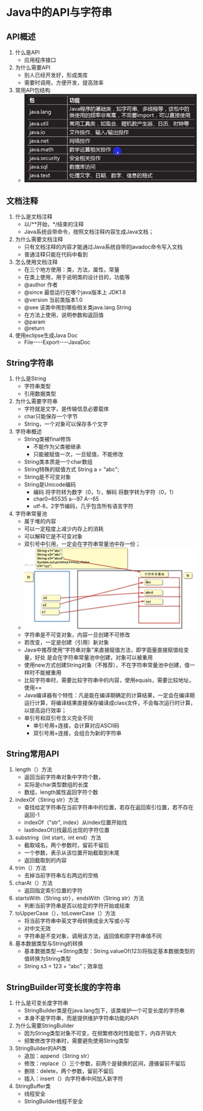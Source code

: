 # Java中的API与字符串
## API概述
1. 什么是API
   * 应用程序接口
2. 为什么需要API
   * 别人已经开发好，形成类库
   * 需要时调用，方便开发，提高效率
3. 常用API包结构
   * ![常用API包结构](https://github.com/zhaohui-nanjing/Java-SE/blob/main/API_And_String/%E5%B8%B8%E7%94%A8API%E5%8C%85%E7%BB%93%E6%9E%84.png)
## 文档注释
1. 什么是文档注释
	* 以/**开始，*/结束的注释
	* Java系统自带命令，按照文档注释内容生成Java文档；
2. 为什么需要文档注释
	* 只有文档注释的内容才能通过Java系统自带的javadoc命令写入文档
	* 普通注释只能在代码中看到
3. 怎么使用文档注释
	* 在三个地方使用：类，方法，属性，常量
	* 在类上使用，用于说明类的设计目的，功能等
	* @author 作者
	* @since  最低运行在哪个java版本上 JDK1.8
	* @version 当前类版本1.0
	* @see 该类中用到哪些相关类java.lang.String
	* 在方法上使用，说明参数和返回值
	* @param
	* @return
4. 使用eclipse生成Java Doc
	* File----Export----JavaDoc
## String字符串
1. 什么是String
	* 字符串类型
	* 引用数据类型
2. 为什么需要字符串
	* 字符就是文字，是传输信息必要载体
	* char只能保存一个字节
	* String，一个对象可以保存多个文字
3. 字符串概述
	* String类被final修饰
    	* 不能作为父类被继承
		* 只能被赋值一次，一旦赋值，不能修改
	* String类本质是一个char数组
	* String特殊的赋值方式 String a = "abc";
	* String是不可变对象
	* String是Unicode编码
    	* 编码 将字符转为数字（0，1），解码 将数字转为字符（0，1）
		* char0~65535 a--97 A--65
		* utf-8，2字节编码，几乎包含所有语言字符
4. 字符串常量池
	* 属于堆的内容
	* 可以一定程度上减少内存上的消耗
	* 可以解释它是不可变对象
	* 双引号中引用，一定会在字符串常量池中存一份；
	* ![字符串常量池](https://github.com/zhaohui-nanjing/Java-SE/blob/main/API_And_String/%E5%AD%97%E7%AC%A6%E4%B8%B2%E5%B8%B8%E9%87%8F%E6%B1%A0.png)
	* 字符串是不可变对象，内容一旦创建不可修改
	* 若改变，一定是创建（引用）新对象
	* Java中推荐使用“字符串对象”来直接赋值方法，即字面量直接赋值给变量，好处 是会在字符串常量池中创建，对象可以被重用
	* 使用new方式创建String对象（不推荐），不在字符串常量池中创建，值一样时不能被重用
	* 比较字符串时，需要比较字符串中的内容，使用equals，需要比较地址，使用==
	* Java编译器有个特性：凡是能在编译期确定的计算结果，一定会在编译期运行计算，将编译结果直接保存编译成class文件，不会每次运行时计算，以提高运行效率；
	* 单引号和双引号含义完全不同
    	* 单引号用+连接，会计算对应ASCII码
    	* 双引号用+连接，会组合为新的字符串
## String常用API
1. length（）方法
   * 返回当前字符串对象中字符个数，
   * 实际是char类型数组的长度
   * 数组，length属性返回字符个数
2. indexOf（String str）方法
   * 查找给定字符串在当前字符串中的位置，若存在返回索引位置，若不存在返回-1
   * indexOf（"str", index）从index位置开始找
   * lastIndexOf()找最后出现的字符位置
3. substring（int start，int end）方法
   * 截取域名，两个参数时，留前不留后
   * 一个参数，表示从该位置开始截取到末尾
   * 返回截取到的内容
4. trim（）方法
   * 去掉当前字符串左右两边的空格
5. charAt（）方法
   * 返回指定索引位置的字符
6. startsWith（String str），endsWith（String str）方法
   * 判断当前字符串是否以给定的字符开始或结束
7. toUpperCase（），toLowerCase（）方法
   * 将当前字符串中英文字母转换成全大写或小写
   * 对中文无效
   * 字符串是不变对象，调用该方法，返回值和原字符串值不同
8. 基本数据类型与String的转换
   * 基本数据类型-->String类型：String.valueOf(123)将指定基本数据类型的值转换为String类型
   * String s3 = 123 + “abc”；效率低
## StringBuilder可变长度的字符串
1. 什么是可变长度字符串
	* StringBuilder类是在java.lang包下，该类维护一个可变长度的字符串
	* 本身不是字符串，而是提供维护字符串功能的API
2. 为什么需要StringBuilder
	* 因为String类型对象不可变，在频繁修改时性能低下，内存开销大
	* 频繁修改字符串时，需要避免使用String类型
3. StringBuilder的API类
	* 追加：append（String str）
	* 修改：replace（）三个参数，前两个是替换的区间，遵循留前不留后
	* 删除：delete，两个参数，留前不留后
	* 插入：insert（）向字符串中间加入新字符
4. StringBuffer类
	* 线程安全
	* StringBuilder线程不安全

